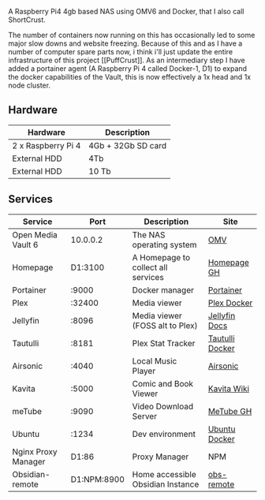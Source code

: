 A Raspberry Pi4 4gb based NAS using OMV6 and Docker, that I also call ShortCrust.

The number of containers now running on this has occasionally led to some major slow downs and website freezing. Because of this and as I have a number of computer spare parts now, i think i'll just update the entire infrastructure of this project [[PuffCrust]]. As an intermediary step I have added a portainer agent (A Raspberry Pi 4 called Docker-1, D1) to expand the docker capabilities of the Vault, this is now effectively a 1x head and 1x node cluster.

## Hardware
| Hardware | Description |
|---|---|
|2 x Raspberry Pi 4 | 4Gb + 32Gb SD card |
| External HDD | 4Tb |
| External HDD | 10 Tb |

## Services
| Service | Port | Description | Site |
|---|---|---| --- |
| Open Media Vault 6 | 10.0.0.2 | The NAS operating system | [OMV](https://www.openmediavault.org/)
| Homepage | D1:3100 | A Homepage to collect all services | [Homepage GH](https://github.com/benphelps/homepage)
| Portainer | :9000 | Docker manager | [Portainer](https://www.portainer.io/)
| Plex | :32400 | Media viewer | [Plex Docker](https://github.com/linuxserver/docker-plex)
| Jellyfin | :8096 | Media viewer (FOSS alt to Plex) | [Jellyfin Docs]() 
| Tautulli | :8181 | Plex Stat Tracker | [Tautulli Docker](https://hub.docker.com/r/tautulli/tautulli)
| Airsonic |  :4040 | Local Music Player | [Airsonic](https://hub.docker.com/r/linuxserver/advanced-airsonic)
| Kavita | :5000 | Comic and Book Viewer | [Kavita Wiki](https://wiki.kavitareader.com/en)
| meTube | :9090 | Video Download Server | [MeTube GH](https://github.com/alexta69/metube)
| Ubuntu | :1234 | Dev environment | [Ubuntu Docker](https://hub.docker.com/_/ubuntu)
| Nginx Proxy Manager | D1:86 | Proxy Manager | NPM |
| Obsidian-remote | D1:NPM:8900 | Home accessible Obsidian Instance | [obs-remote](https://github.com/sytone/obsidian-remote)



